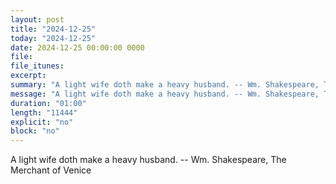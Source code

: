 ```yaml
---
layout: post
title: "2024-12-25"
today: "2024-12-25"
date: 2024-12-25 00:00:00 0000
file:
file_itunes:
excerpt:
summary: "A light wife doth make a heavy husband. -- Wm. Shakespeare, The Merchant of Venice "
message: "A light wife doth make a heavy husband. -- Wm. Shakespeare, The Merchant of Venice "
duration: "01:00"
length: "11444"
explicit: "no"
block: "no"
---
```

A light wife doth make a heavy husband. -- Wm. Shakespeare, The Merchant of Venice 

